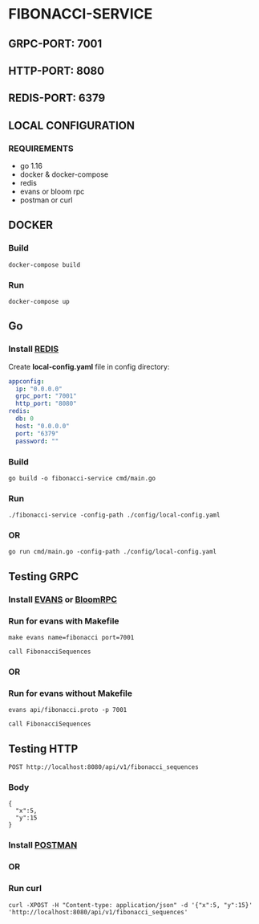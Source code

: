 # FIBONACCI-SERVICE

## GRPC-PORT:  7001
## HTTP-PORT:  8080
## REDIS-PORT: 6379

## LOCAL CONFIGURATION

### REQUIREMENTS
- go 1.16
- docker & docker-compose
- redis
- evans or bloom rpc
- postman or curl

## DOCKER

### Build
```shell
docker-compose build
```
### Run
```shell
docker-compose up
```

## Go

### Install [REDIS](https://redis.io/download)

Create **local-config.yaml** file in config directory:
```yaml
appconfig:
  ip: "0.0.0.0"
  grpc_port: "7001"
  http_port: "8080"
redis:
  db: 0
  host: "0.0.0.0"
  port: "6379"
  password: ""
```

### Build
```shell
go build -o fibonacci-service cmd/main.go
```
### Run
```shell
./fibonacci-service -config-path ./config/local-config.yaml
```

### OR

```shell
go run cmd/main.go -config-path ./config/local-config.yaml
```

## Testing GRPC

### Install [EVANS](https://github.com/ktr0731/evans) or [BloomRPC](https://github.com/uw-labs/bloomrpc)

### Run for evans with Makefile
```shell
make evans name=fibonacci port=7001

call FibonacciSequences
```

### OR

### Run for evans without Makefile
```shell
evans api/fibonacci.proto -p 7001

call FibonacciSequences
```

## Testing HTTP

```shell
POST http://localhost:8080/api/v1/fibonacci_sequences
```

### Body

```shell
{
  "x":5,
  "y":15
}
```

### Install [POSTMAN](https://www.postman.com/downloads/)

### OR

### Run curl 
```shell
curl -XPOST -H "Content-type: application/json" -d '{"x":5, "y":15}' 'http://localhost:8080/api/v1/fibonacci_sequences'
```
